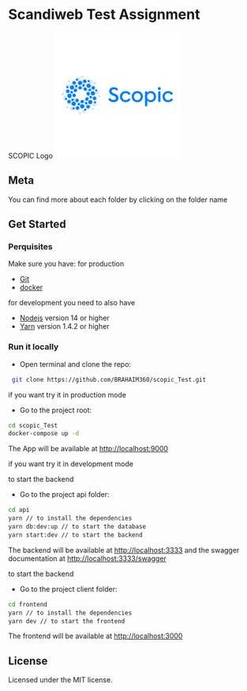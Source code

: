 # Scandiweb Test Assignment

SCOPIC Logo
![SCOPIC](/client/public/images/logo.png)

## Meta

You can find more about each folder by clicking on the folder name

## Get Started

### Perquisites

Make sure you have:
for production

- [Git](https://git-scm.com/)
- [docker](https://www.docker.com/products/docker-desktop)

for development you need to also have

- [Nodejs](https://nodejs.org/) version 14 or higher
- [Yarn](https://yarnpkg.com/) version 1.4.2 or higher

### Run it locally

- Open terminal and clone the repo:

```sh
 git clone https://github.com/BRAHAIM360/scopic_Test.git
```

if you want try it in production mode

- Go to the project root:

```sh
cd scopic_Test
docker-compose up -d
```

The App will be available at <http://localhost:9000>

if you want try it in development mode

to start the backend

- Go to the project api folder:

```sh
cd api
yarn // to install the dependencies
yarn db:dev:up // to start the database
yarn start:dev // to start the backend
```

The backend will be available at <http://localhost:3333>
and the swagger documentation at <http://localhost:3333/swagger>

to start the backend

- Go to the project client folder:

```sh
cd frontend
yarn // to install the dependencies
yarn dev // to start the frontend
```

The frontend will be available at <http://localhost:3000>

## License

Licensed under the MIT license.
